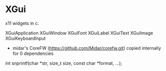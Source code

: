 # XGui

x11 widgets in c.


XGuiApplication
XGuiWindow
XGuiFont
XGuiLabel
XGuiText
XGuiImage
XGuiKeyboardInput

+ midar's CoreFW (https://github.com/Midar/corefw.git) copied internally for 0 dependencies

int snprintf(char *str, size_t size, const char *format, ...);